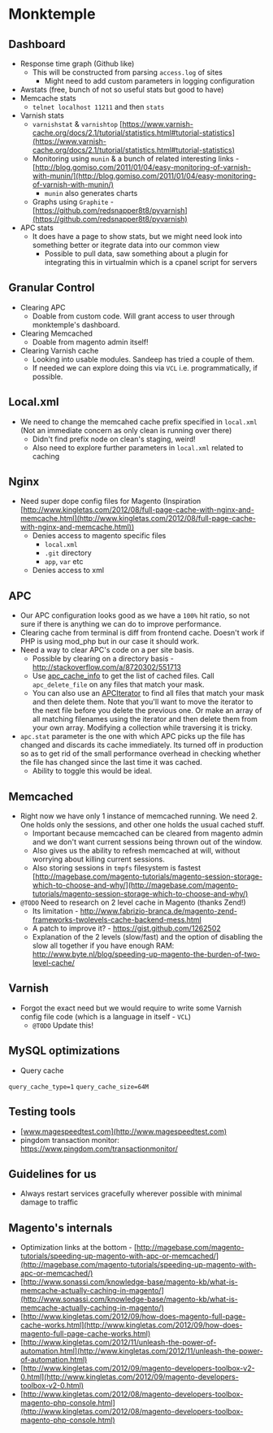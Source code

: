 Monktemple
==========

Dashboard
---------

* Response time graph (Github like)
	* This will be constructed from parsing `access.log` of sites
		* Might need to add custom parameters in logging configuration
* Awstats (free, bunch of not so useful stats but good to have)
* Memcache stats
	* `telnet localhost 11211` and then `stats`
* Varnish stats
	* `varnishstat` & `varnishtop` [https://www.varnish-cache.org/docs/2.1/tutorial/statistics.html#tutorial-statistics](https://www.varnish-cache.org/docs/2.1/tutorial/statistics.html#tutorial-statistics)
	* Monitoring using `munin` & a bunch of related interesting links - [http://blog.gomiso.com/2011/01/04/easy-monitoring-of-varnish-with-munin/](http://blog.gomiso.com/2011/01/04/easy-monitoring-of-varnish-with-munin/)
		* `munin` also generates charts
	* Graphs using `Graphite` - [https://github.com/redsnapper8t8/pyvarnish](https://github.com/redsnapper8t8/pyvarnish)
* APC stats
	* It does have a page to show stats, but we might need look into something better or itegrate data into our common view
		* Possible to pull data, saw something about a plugin for integrating this in virtualmin which is a cpanel script for servers


Granular Control
----------------
* Clearing APC
	* Doable from custom code. Will grant access to user through monktemple's dashboard.
* Clearing Memcached
	* Doable from magento admin itself!
* Clearing Varnish cache
	* Looking into usable modules. Sandeep has tried a couple of them.
	* If needed we can explore doing this via `VCL` i.e. programmatically, if possible.


Local.xml
---------

* We need to change the memcahed cache prefix specified in `local.xml` (Not an immediate concern as only clean is running over there)
	* Didn't find prefix node on clean's staging, weird!
	* Also need to explore further parameters in `local.xml` related to caching


Nginx
-----

* Need super dope config files for Magento (Inspiration [http://www.kingletas.com/2012/08/full-page-cache-with-nginx-and-memcache.html](http://www.kingletas.com/2012/08/full-page-cache-with-nginx-and-memcache.html))
	* Denies access to magento specific files
		* `local.xml`
		* `.git` directory
		* `app`, `var` etc
	* Denies access to xml


APC
---

* Our APC configuration looks good as we have a `100%` hit ratio, so not sure if there is anything we can do to improve performance.
* Clearing cache from terminal is diff from frontend cache. Doesn't work if PHP is using mod_php but in our case it should work.
* Need a way to clear APC's code on a per site basis.
	* Possible by clearing on a directory basis - http://stackoverflow.com/a/8720302/551713
	* Use [apc_cache_info](http://www.php.net/manual/en/function.apc-cache-info.php) to get the list of cached files. Call `apc_delete_file` on any files that match your mask.
	* You can also use an [APCIterator](http://www.php.net/manual/en/apciterator.construct.php) to find all files that match your mask and then delete them. Note that you'll want to move the iterator to the next file before you delete the previous one. Or make an array of all matching filenames using the iterator and then delete them from your own array. Modifying a collection while traversing it is tricky.
* `apc.stat` parameter is the one with which APC picks up the file has changed and discards its cache immediately. Its turned off in production so as to get rid of the small performance overhead in checking whether the file has changed since the last time it was cached.
	* Ability to toggle this would be ideal.


Memcached
---------

* Right now we have only 1 instance of memcached running. We need 2. One holds only the sessions, and other one holds the usual cached stuff.
	* Important because memcached can be cleared from magento admin and we don't want current sessions being thrown out of the window.
	* Also gives us the ability to refresh memcached at will, without worrying about killing current sessions.
	* Also storing sessions in `tmpfs` filesystem is fastest [http://magebase.com/magento-tutorials/magento-session-storage-which-to-choose-and-why/](http://magebase.com/magento-tutorials/magento-session-storage-which-to-choose-and-why/)
* `@TODO` Need to research on 2 level cache in Magento (thanks Zend!)
	* Its limitation - http://www.fabrizio-branca.de/magento-zend-frameworks-twolevels-cache-backend-mess.html
	* A patch to improve it? - https://gist.github.com/1262502
	* Explanation of the 2 levels (slow/fast) and the option of disabling the slow all together if you have enough RAM: http://www.byte.nl/blog/speeding-up-magento-the-burden-of-two-level-cache/

Varnish
-------

* Forgot the exact need but we would require to write some Varnish config file code (which is a language in itself - `VCL`)
	* `@TODO` Update this!


MySQL optimizations
-------------------

* Query cache

`query_cache_type=1`
`query_cache_size=64M`


Testing tools
-------------

* [www.magespeedtest.com](http://www.magespeedtest.com)
* pingdom transaction monitor: https://www.pingdom.com/transactionmonitor/

Guidelines for us
-----------------

* Always restart services gracefully wherever possible with minimal damage to traffic


Magento's internals
-------------------

* Optimization links at the bottom - [http://magebase.com/magento-tutorials/speeding-up-magento-with-apc-or-memcached/](http://magebase.com/magento-tutorials/speeding-up-magento-with-apc-or-memcached/)
* [http://www.sonassi.com/knowledge-base/magento-kb/what-is-memcache-actually-caching-in-magento/](http://www.sonassi.com/knowledge-base/magento-kb/what-is-memcache-actually-caching-in-magento/)
* [http://www.kingletas.com/2012/09/how-does-magento-full-page-cache-works.html](http://www.kingletas.com/2012/09/how-does-magento-full-page-cache-works.html)
* [http://www.kingletas.com/2012/11/unleash-the-power-of-automation.html](http://www.kingletas.com/2012/11/unleash-the-power-of-automation.html)
* [http://www.kingletas.com/2012/09/magento-developers-toolbox-v2-0.html](http://www.kingletas.com/2012/09/magento-developers-toolbox-v2-0.html)
* [http://www.kingletas.com/2012/08/magento-developers-toolbox-magento-php-console.html](http://www.kingletas.com/2012/08/magento-developers-toolbox-magento-php-console.html)
